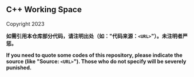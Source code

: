 ## C++ Working Space

Copyright 2023

**如需引用本仓库部分代码，请注明出处（如："代码来源：`<URL>`"）。未注明者严惩。**

**If you need to quote some codes of this repository, please indicate the source (like "Source: `<URL>`"). Those who do not specify will be severely punished.**
